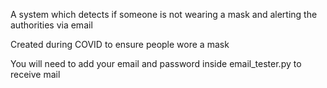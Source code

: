 A system which detects if someone is not wearing a mask and alerting the authorities via email

Created during COVID to ensure people wore a mask

You will need to add your email and password inside email_tester.py to receive mail
